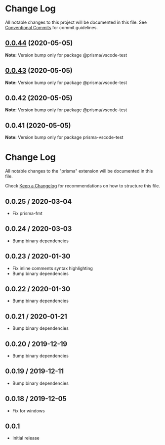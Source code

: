 # Change Log

All notable changes to this project will be documented in this file.
See [Conventional Commits](https://conventionalcommits.org) for commit guidelines.

## [0.0.44](https://github.com/prisma/vscode/compare/@prisma/vscode-test@0.0.43...@prisma/vscode-test@0.0.44) (2020-05-05)

**Note:** Version bump only for package @prisma/vscode-test

## [0.0.43](https://github.com/prisma/vscode/compare/@prisma/vscode-test@0.0.42...@prisma/vscode-test@0.0.43) (2020-05-05)

**Note:** Version bump only for package @prisma/vscode-test

## 0.0.42 (2020-05-05)

**Note:** Version bump only for package @prisma/vscode-test

## 0.0.41 (2020-05-05)

**Note:** Version bump only for package prisma-vscode-test

# Change Log

All notable changes to the "prisma" extension will be documented in this file.

Check [Keep a Changelog](http://keepachangelog.com/) for recommendations on how
to structure this file.

## 0.0.25 / 2020-03-04

- Fix prisma-fmt

## 0.0.24 / 2020-03-03

- Bump binary dependencies

## 0.0.23 / 2020-01-30

- Fix inline comments syntax highlighting
- Bump binary dependencies

## 0.0.22 / 2020-01-30

- Bump binary dependencies

## 0.0.21 / 2020-01-21

- Bump binary dependencies

## 0.0.20 / 2019-12-19

- Bump binary dependencies

## 0.0.19 / 2019-12-11

- Bump binary dependencies

## 0.0.18 / 2019-12-05

- Fix for windows

## 0.0.1

- Initial release
